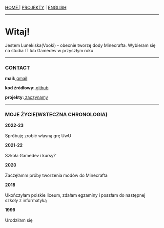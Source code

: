 <p><a href="../pl/index">HOME    </a> | <a href="../pl/projects">    PROJEKTY</a> | <a href="../index">    ENGLISH</a></p>

<hr>

<h1>Witaj!</h1>
<p>Jestem Lunekiska(Vooki) - obecnie tworzę dody Minecrafta. Wybieram się na studia IT lub Gamedev w przyszłym roku</p>

<hr>

<h3>CONTACT</h3>
  <p><b>mail:</b><a href="mailto:leafinkek@gmail.com"> gmail</a></p>
  <p><b>kod źródłowy:</b><a href="https://github.com/Vooki"> github</a></p>
  <p><b>projekty:</b><a href="/projects.md"> zaczynamy</a></p>
  
<hr>
  
<h3>MOJE ŻYCIE(WSTECZNA CHRONOLOGIA)</h3>
  <p><b>2022-23</b>
    <br><br>Spróbuję zrobić własną grę UwU</p>
  <p><b>2021-22</b>
    <br><br>Szkoła Gamedev i kursy?</p>
  <p><b>2020</b>
    <br><br>Zaczęłamm próby tworzenia modów do Minecrafta</p>
  <p><b>2018</b>
    <br><br>Ukończyłam polskie liceum, zdałam egzaminy i poszłam do następnej szkoły z informatyką</p>
  <p><b>1999</b>
    <br><br>Urodziłam się</p>

